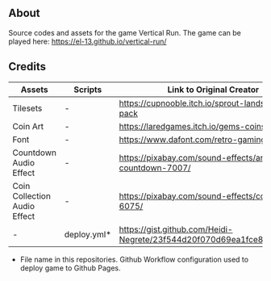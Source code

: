 ## About
Source codes and assets for the game Vertical Run. The game can be played here: https://el-13.github.io/vertical-run/

## Credits
|Assets|Scripts|Link to Original Creator|
|------|-------|------------------------|
|Tilesets| - |https://cupnooble.itch.io/sprout-lands-asset-pack|
|Coin Art| - |https://laredgames.itch.io/gems-coins-free|
|Font| - |https://www.dafont.com/retro-gaming.font|
|Countdown Audio Effect| - |https://pixabay.com/sound-effects/arcade-countdown-7007/|
|Coin Collection Audio Effect| - |https://pixabay.com/sound-effects/collectcoin-6075/|
| - |deploy.yml*|https://gist.github.com/Heidi-Negrete/23f544d20f070d69ea1fce8df91d6732|

* File name in this repositories. Github Workflow configuration used to deploy game to Github Pages.
